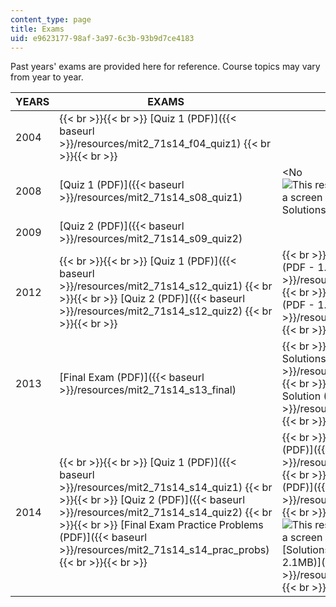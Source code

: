```yaml
---
content_type: page
title: Exams
uid: e9623177-98af-3a97-6c3b-93b9d7ce4183
---
```


Past years' exams are provided here for reference. Course topics may vary from year to year.

| YEARS | EXAMS | SOLUTIONS |
| --- | --- | --- |
| 2004 |  {{< br >}}{{< br >}} [Quiz 1 (PDF)]({{< baseurl >}}/resources/mit2_71s14_f04_quiz1) {{< br >}}{{< br >}}  | <No Solutions> |
| 2008 | [Quiz 1 (PDF)]({{< baseurl >}}/resources/mit2_71s14_s08_quiz1) | <No ![This resource may not render correctly in a screen reader.](/images/inacessible.gif)Solutions> |
| 2009 | [Quiz 2 (PDF)]({{< baseurl >}}/resources/mit2_71s14_s09_quiz2) | <No Solutions> |
| 2012 |  {{< br >}}{{< br >}} [Quiz 1 (PDF)]({{< baseurl >}}/resources/mit2_71s14_s12_quiz1) {{< br >}}{{< br >}} [Quiz 2 (PDF)]({{< baseurl >}}/resources/mit2_71s14_s12_quiz2) {{< br >}}{{< br >}}  |  {{< br >}}{{< br >}} [Solutions for Quiz 1 (PDF - 1.4MB)]({{< baseurl >}}/resources/mit2_71s14_s12_quiz1_sols) {{< br >}}{{< br >}} [Solutions for Quiz 2 (PDF - 1.3MB)]({{< baseurl >}}/resources/mit2_71s14_s12_quiz2_sols) {{< br >}}{{< br >}}  |
| 2013 | [Final Exam (PDF)]({{< baseurl >}}/resources/mit2_71s14_s13_final) |  {{< br >}}{{< br >}} [Practice Problems with Solutions (PDF - 1.9MB)]({{< baseurl >}}/resources/mit2_71s14_s13_pracpr_sol) {{< br >}}{{< br >}} [Final Exam Problem 4 Solution (PDF)]({{< baseurl >}}/resources/mit2_71s14_s13_finlpr4_sol) {{< br >}}{{< br >}}  |
| 2014 |  {{< br >}}{{< br >}} [Quiz 1 (PDF)]({{< baseurl >}}/resources/mit2_71s14_s14_quiz1) {{< br >}}{{< br >}} [Quiz 2 (PDF)]({{< baseurl >}}/resources/mit2_71s14_s14_quiz2) {{< br >}}{{< br >}} [Final Exam Practice Problems (PDF)]({{< baseurl >}}/resources/mit2_71s14_s14_prac_probs)  {{< br >}}{{< br >}}  |  {{< br >}}{{< br >}} [Solutions for Quiz 1 (PDF)]({{< baseurl >}}/resources/mit2_71s14_s14_quiz1_sols) {{< br >}}{{< br >}} [Solutions for Quiz 2 (PDF)]({{< baseurl >}}/resources/mit2_71s14_s14_quiz2_sols) {{< br >}}{{< br >}} ![This resource may not render correctly in a screen reader.](/images/inacessible.gif)[Solutions for Practice Problems (PDF - 2.1MB)]({{< baseurl >}}/resources/mit2_71s14_s14_pracpr_sol) {{< br >}}{{< br >}}
